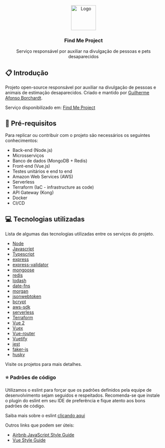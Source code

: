<!-- PROJECT LOGO -->
<br />
<p align="center">
  <img src="https://github.com/othneildrew/Best-README-Template/raw/master/images/logo.png" alt="Logo" width="80" height="80">

  <h3 align="center">Find Me Project</h3>

  <p align="center">
    Serviço responsável por auxiliar na divulgação de pessoas e pets desaparecidos
  </p>
</p>

## :clipboard: Introdução

Projeto open-source responsável por auxiliar na divulgação de pessoas e animais de estimação desaparecidos. Criado e mantido por [Guilherme Afonso Borchardt](https://github.com/GuilhermeAB).

Serviço disponibilizado em: [Find Me Project](WIP-TODO)

## :book: Pré-requisitos

Para replicar ou contribuir com o projeto são necessários os seguintes conhecimentos:

 - Back-end (Node.js)
 - Microsserviços
 - Banco de dados (MongoDB + Redis)
 - Front-end (Vue.js)
 - Testes unitários e end to end
 - Amazon Web Services (AWS)
 - Serverless
 - Terraform (IaC - infrastructure as code)
 - API Gateway (Kong)
 - Docker
 - CI/CD

## :computer: Tecnologias utilizadas

Lista de algumas das tecnologias utilizadas entre os serviços do projeto.

* [Node](https://nodejs.org/en/)
* [Javascript](https://www.javascript.com/)
* [Typescript](https://www.typescriptlang.org/)
* [express](https://www.npmjs.com/package/express)
* [express-validator](https://www.npmjs.com/package/express-validator)
* [mongoose](https://mongoosejs.com/)
* [redis](https://www.npmjs.com/package/redis)
* [lodash](https://www.npmjs.com/package/lodash)
* [date-fns](https://www.npmjs.com/package/date-fns)
* [morgan](https://www.npmjs.com/package/morgan)
* [jsonwebtoken](https://www.npmjs.com/package/jsonwebtoken)
* [bcrypt](https://www.npmjs.com/package/bcrypt)
* [aws-sdk](https://www.npmjs.com/package/aws-sdk)
* [serverless](https://www.npmjs.com/package/serverless)
* [Terraform](https://www.terraform.io/)
* [Vue 2](https://www.npmjs.com/package/vue)
* [Vuex](https://www.npmjs.com/package/vuex)
* [Vue-router](https://www.npmjs.com/package/vue-router)
* [Vuetify](https://www.npmjs.com/package/vuetify)
* [jest](https://www.npmjs.com/package/jest)
* [faker-js](https://www.npmjs.com/package/@faker-js/faker)
* [husky](https://www.npmjs.com/package/husky)

Visite os projetos para mais detalhes.

### ⭐ Padrões de código

Utilizamos o eslint para forçar que os padrões definidos pela equipe de desenvolvimento sejam seguidos e respeitados. Recomenda-se que instale o plugin do eslint em seu IDE de preferência e fique atento aos bons padrões de código.

Saiba mais sobre o eslint [clicando aqui](https://github.com/eslint/eslint)

Outros links que podem ser úteis:

* [Airbnb JavaScript Style Guide](https://github.com/airbnb/javascript)
* [Vue Style Guide](https://v2.vuejs.org/v2/style-guide/)
